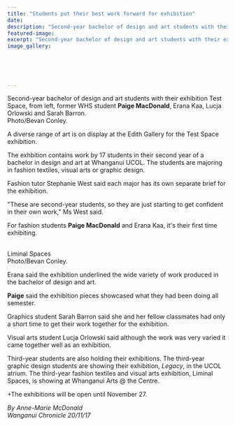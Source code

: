 ```yaml
---
title: "Students put their best work forward for exhibition"
date: 
description: "Second-year bachelor of design and art students with their exhibition Test Space, from left, former WHS student Paige MacDonald..."
featured-image: 
excerpt: "Second-year bachelor of design and art students with their exhibition Test Space, from left, former WHS student Paige MacDonald, Erana Kaa, Lucja Orlowski and Sarah Barron."
image_gallery:
	
	
	
	
	
---
```


<p><span>Second-year bachelor of design and art students with their exhibition Test Space, from left, former WHS student <strong>Paige MacDonald</strong>, Erana Kaa, Lucja Orlowski and Sarah Barron. <br />Photo/Bevan Conley.</span></p>
<p class="element element-paragraph">A diverse range of art is on display at the Edith Gallery for the Test Space exhibition.</p>
<p class="element element-paragraph">The exhbition contains work by 17 students in their second year of a bachelor in design and art at Whanganui UCOL. The students are majoring in fashion textiles, visual arts or graphic design.</p>
<p class="element element-paragraph">Fashion tutor Stephanie West said each major has its own separate brief for the exhibition.</p>
<p class="element element-paragraph">"These are second-year students, so they are just starting to get confident in their own work," Ms West said.</p>
<p class="element element-paragraph"><span>For fashion students <strong>Paige MacDonald</strong> and Erana Kaa, it's their first time exhibiting.</span></p>
<p class="element element-paragraph"><img src=http://c1940652.r52.cf0.rackcdn.com/5a1f64c5b8d39a25b6000b9e/Paige-MacDonald-art-exhib--work-chron-20-nov.jpg alt="" /><br /><br /><span>Liminal Spaces <br />Photo/Bevan Conley.</span></p>
<p class="element element-paragraph">Erana said the exhibition underlined the wide variety of work produced in the bachelor of design and art.</p>
<p class="element element-paragraph"><strong>Paige</strong> said the exhibition pieces showcased what they had been doing all semester.</p>
<p class="element element-paragraph">Graphics student Sarah Barron said she and her fellow classmates had only a short time to get their work together for the exhibition.</p>
<p class="element element-paragraph">Visual arts student Lucja Orlowski said although the work was very varied it came together well as an exhibition.</p>
<p class="element element-paragraph">Third-year students are also holding their exhibitions. The third-year graphic design students are showing their exhibition,&nbsp;<em>Legacy</em>, in the UCOL atrium. The third-year fashion textiles and visual arts exhibition, Liminal Spaces, is showing at Whanganui Arts @ the Centre.</p>
<p class="element element-paragraph">+The exhibitions will be open until November 27.</p>
<p class="element element-paragraph"><em>By&nbsp;Anne-Marie McDonald<br />Wanganui Chronicle 20/11/17</em></p>

